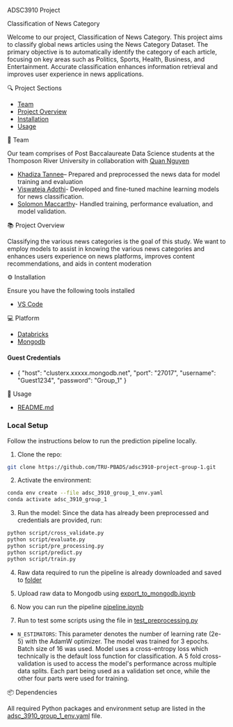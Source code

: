 ADSC3910 Project

Classification of News Category

Welcome to our project, Classification of News Category. This project aims to classify global news articles using the News Category Dataset. The primary objective is to automatically identify the category of each article, focusing on key areas such as Politics, Sports, Health, Business, and Entertainment. Accurate classification enhances information retrieval and improves user experience in news applications.

🔍 Project Sections

- [Team](#team)
- [Project Overview](#project-overview)
- [Installation](#installation)
- [Usage](#usage)

👥 Team

Our team comprises of Post Baccalaureate Data Science students at the Thomposon River University in collaboration with [Quan Nguyen](https://github.com/quan3010)

- [Khadiza Tannee](https://github.com/Tannee-Siddique)– Prepared and preprocessed the news data for model training and evaluation
- [Viswateja Adothi](https://github.com/viswatejaadothi)- Developed and fine-tuned machine learning models for news classification.
- [Solomon Maccarthy](https://github.com/FiiMac)- Handled training, performance evaluation, and model validation.

📚 Project Overview

Classifying the various news categories is the goal of this study. We want to employ models to assist in  knowing the various news categories and enhances users experience on news platforms, improves content recommendations, and aids in content moderation

⚙️ Installation

Ensure you have the following tools installed
- [VS Code](https://code.visualstudio.com/)

💻 Platform
- [Databricks](https://www.databricks.com/)
- [Mongodb](https://account.mongodb.com/)

#### Guest Credentials

- {
    "host": "clusterx.xxxxx.mongodb.net",
    "port": "27017",
    "username": "Guest1234",
    "password": "Group_1"
  }

🚀 Usage

- [README.md](https://github.com/TRU-PBADS/adsc3910-project-group-1/blob/main/README.md)

### Local Setup

Follow the instructions below to run the prediction pipeline locally.

1. Clone the repo:

```bash
git clone https://github.com/TRU-PBADS/adsc3910-project-group-1.git
```

2.  Activate the environment:

```bash
conda env create --file adsc_3910_group_1_env.yaml
conda activate adsc_3910_group_1
```

3. Run the model: Since the data has already been preprocessed and credentials are provided, run:

```bash
python script/cross_validate.py
python script/evaluate.py
python script/pre_processing.py
python script/predict.py
python script/train.py
```

4. Raw data required to run the pipeline is already downloaded and saved to [folder](https://github.com/TRU-PBADS/adsc3910-project-group-1/tree/main/datasets)


5. Upload raw data to Mongodb using [export_to_mongodb.ipynb](https://github.com/TRU-PBADS/adsc3910-project-group-1/blob/main/datasets/news_category_dataset_v3.json)

6. Now you can run the pipeline [pipeline.ipynb](https://github.com/TRU-PBADS/adsc3910-project-group-1/blob/main/Notebooks/data_preprocessing/mongodb_pipeline.ipynb)

7. Run to test some scripts using the file in [test_preprocessing.py](https://github.com/TRU-PBADS/adsc3910-project-group-1/tree/main/script/test_preprocessing.py)

- `N_ESTIMATORS`: This parameter denotes the number of learning rate (2e-5) with the AdamW optimizer. The model was trained for 3 epochs. Batch size of 16 was used. Model uses a cross-entropy loss which technically is the default loss function for classification. A 5 fold cross-validation is used to access the model's performance across multiple data splits. Each part being used as a validation set once, while the other four parts were used for training.



📦 Dependencies

All required Python packages and environment setup are listed in the [adsc_3910_group_1_env.yaml](https://github.com/TRU-PBADS/adsc3910-project-group-1/adsc_3910_group_1_env.yaml) file.
